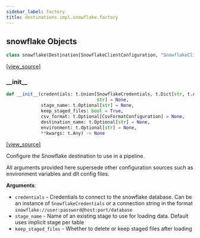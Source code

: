 ```yaml
---
sidebar_label: factory
title: destinations.impl.snowflake.factory
---
```


## snowflake Objects

```python
class snowflake(Destination[SnowflakeClientConfiguration, "SnowflakeClient"])
```

[[view_source]](https://github.com/dlt-hub/dlt/blob/f0690715274590fc4cacf1165e3661aaa7af1c15/dlt/destinations/impl/snowflake/factory.py#L95)

### \_\_init\_\_

```python
def __init__(credentials: t.Union[SnowflakeCredentials, t.Dict[str, t.Any],
                                  str] = None,
             stage_name: t.Optional[str] = None,
             keep_staged_files: bool = True,
             csv_format: t.Optional[CsvFormatConfiguration] = None,
             destination_name: t.Optional[str] = None,
             environment: t.Optional[str] = None,
             **kwargs: t.Any) -> None
```

[[view_source]](https://github.com/dlt-hub/dlt/blob/f0690715274590fc4cacf1165e3661aaa7af1c15/dlt/destinations/impl/snowflake/factory.py#L137)

Configure the Snowflake destination to use in a pipeline.

All arguments provided here supersede other configuration sources such as environment variables and dlt config files.

**Arguments**:

- `credentials` - Credentials to connect to the snowflake database. Can be an instance of `SnowflakeCredentials` or
  a connection string in the format `snowflake://user:password@host:port/database`
- `stage_name` - Name of an existing stage to use for loading data. Default uses implicit stage per table
- `keep_staged_files` - Whether to delete or keep staged files after loading

